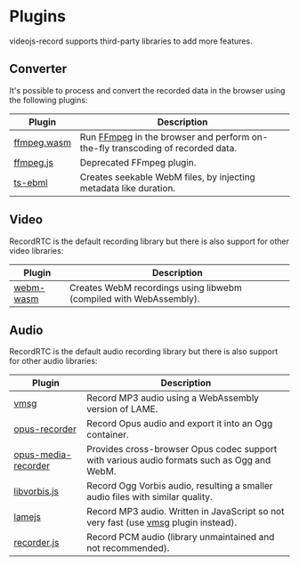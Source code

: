 # Plugins

videojs-record supports third-party libraries to add more features.

## Converter

It's possible to process and convert the recorded data in the browser using the
following plugins:

| Plugin | Description |
| --- | --- |
| [ffmpeg.wasm](plugins/ffmpeg.wasm.md) | Run [FFmpeg](https://ffmpeg.org) in the browser and perform on-the-fly transcoding of recorded data. |
| [ffmpeg.js](plugins/ffmpeg.js.md) | Deprecated FFmpeg plugin. |
| [ts-ebml](plugins/ts-ebml.md) | Creates seekable WebM files, by injecting metadata like duration. |

## Video

RecordRTC is the default recording library but there is also support
for other video libraries:

| Plugin | Description |
| --- | --- |
| [webm-wasm](plugins/webm-wasm.md) | Creates WebM recordings using libwebm (compiled with WebAssembly). |

## Audio

RecordRTC is the default audio recording library but there is also support
for other audio libraries:

| Plugin | Description |
| --- | --- |
| [vmsg](plugins/vmsg.md) | Record MP3 audio using a WebAssembly version of LAME. |
| [opus-recorder](plugins/opus-recorder.md) | Record Opus audio and export it into an Ogg container. |
| [opus-media-recorder](plugins/opus-media-recorder.md) | Provides cross-browser Opus codec support with various audio formats such as Ogg and WebM. |
| [libvorbis.js](plugins/libvorbis.js.md) | Record Ogg Vorbis audio, resulting a smaller audio files with similar quality. |
| [lamejs](plugins/lamejs.md) | Record MP3 audio. Written in JavaScript so not very fast (use [vmsg](plugins/vmsg.md) plugin instead). |
| [recorder.js](plugins/recorder.js.md) | Record PCM audio (library unmaintained and not recommended). |

